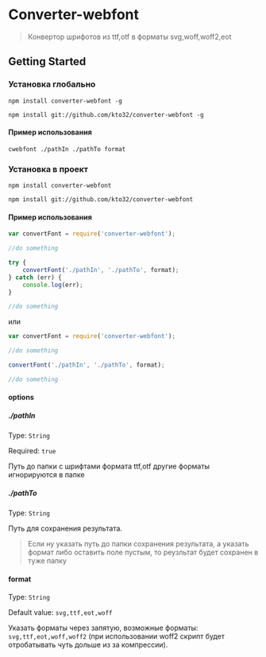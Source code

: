 # Converter-webfont

> Конвертор шрифотов из ttf,otf в форматы svg,woff,woff2,eot

## Getting Started
### Установка глобально
```shell
npm install converter-webfont -g

npm install git://github.com/kto32/converter-webfont -g
```
#### Пример использования
```shell
cwebfont ./pathIn ./pathTo format
```

### Установка в проект
```shell
npm install converter-webfont

npm install git://github.com/kto32/converter-webfont
```

#### Пример использования
```js
var convertFont = require('converter-webfont');

//do something

try {
    convertFont('./pathIn', './pathTo', format);
} catch (err) {
    console.log(err);
}

//do something
```

или 


```js
var convertFont = require('converter-webfont');

//do something

convertFont('./pathIn', './pathTo', format);

//do something
```

#### options

##### ./pathIn
Type: `String`

Required: `true`

Путь до папки с шрифтами формата ttf,otf другие форматы игнорируются в папке

##### ./pathTo
Type: `String`

Путь для сохранения результата.

> Если ну указать путь до папки сохранения результата, а указать формат либо оставить поле пустым, то реузльтат будет сохранен в туже папку

#### format
Type: `String`

Default value: `svg,ttf,eot,woff`

Указать форматы через запятую, возможные форматы: `svg,ttf,eot,woff,woff2` (при использовании woff2 скрипт будет отробатывать чуть дольше из за компрессии).